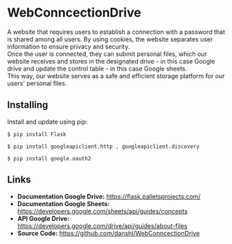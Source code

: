 # WebConncectionDrive
A website that requires users to establish a connection with a password that is shared among all users. By using cookies, the website separates user information to ensure privacy and security.    
Once the user is connected, they can submit personal files, which our website receives and stores in the designated drive - in this case Google drive and update the control table - in this case Google sheets.     
This way, our website serves as a safe and efficient storage platform for our users' personal files.    

Installing
------
Install and update using pip: 
```
$ pip install Flask
```
```
$ pip install googleapiclient.http , googleapiclient.discovery
```
```
$ pip install google.oauth2
```

Links
------
- **Documentation Google Drive:** https://flask.palletsprojects.com/
- **Documentation Google Sheets:** https://developers.google.com/sheets/api/guides/concepts
- **API Google Drive:** https://developers.google.com/drive/api/guides/about-files
- **Source Code:** https://github.com/danshl/WebConncectionDrive


